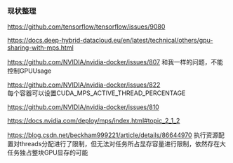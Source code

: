 ### 现状整理  
https://github.com/tensorflow/tensorflow/issues/9080  

https://docs.deep-hybrid-datacloud.eu/en/latest/technical/others/gpu-sharing-with-mps.html  

https://github.com/NVIDIA/nvidia-docker/issues/807 
和我一样的问题，不能控制GPUUsage 

https://github.com/NVIDIA/nvidia-docker/issues/822  
每个容器可以设置CUDA_MPS_ACTIVE_THREAD_PERCENTAGE

https://github.com/NVIDIA/nvidia-docker/issues/810  

https://docs.nvidia.com/deploy/mps/index.html#topic_2_1_2   
 
https://blog.csdn.net/beckham999221/article/details/86644970
执行资源配置对threads分配进行了限制，但无法对任务所占显存容量进行限制，依然存在大任务独占整块GPU显存的可能
